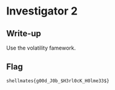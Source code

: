# Investigator 2

## Write-up

Use the volatility famework. 

## Flag

`shellmates{g00d_J0b_$H3rl0cK_H0lme33$}`
